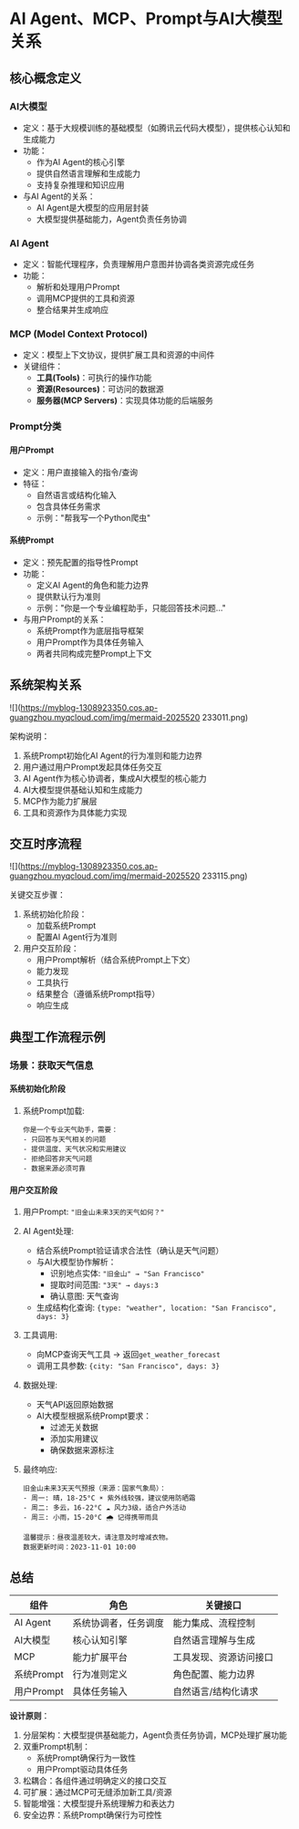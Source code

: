 # AI Agent、MCP、Prompt与AI大模型关系

## 核心概念定义

### AI大模型

- 定义：基于大规模训练的基础模型（如腾讯云代码大模型），提供核心认知和生成能力
- 功能：
  - 作为AI Agent的核心引擎
  - 提供自然语言理解和生成能力
  - 支持复杂推理和知识应用
- 与AI Agent的关系：
  - AI Agent是大模型的应用层封装
  - 大模型提供基础能力，Agent负责任务协调

### AI Agent

- 定义：智能代理程序，负责理解用户意图并协调各类资源完成任务
- 功能：
  - 解析和处理用户Prompt
  - 调用MCP提供的工具和资源
  - 整合结果并生成响应

### MCP (Model Context Protocol)

- 定义：模型上下文协议，提供扩展工具和资源的中间件
- 关键组件：
  - **工具(Tools)**：可执行的操作功能
  - **资源(Resources)**：可访问的数据源
  - **服务器(MCP Servers)**：实现具体功能的后端服务

### Prompt分类

#### 用户Prompt

- 定义：用户直接输入的指令/查询
- 特征：
  - 自然语言或结构化输入
  - 包含具体任务需求
  - 示例："帮我写一个Python爬虫"

#### 系统Prompt 

- 定义：预先配置的指导性Prompt
- 功能：
  - 定义AI Agent的角色和能力边界
  - 提供默认行为准则
  - 示例："你是一个专业编程助手，只能回答技术问题..."
- 与用户Prompt的关系：
  - 系统Prompt作为底层指导框架
  - 用户Prompt作为具体任务输入
  - 两者共同构成完整Prompt上下文

## 系统架构关系

![](https://myblog-1308923350.cos.ap-guangzhou.myqcloud.com/img/mermaid-2025520 233011.png)

架构说明：

1. 系统Prompt初始化AI Agent的行为准则和能力边界
2. 用户通过用户Prompt发起具体任务交互
3. AI Agent作为核心协调者，集成AI大模型的核心能力
4. AI大模型提供基础认知和生成能力
5. MCP作为能力扩展层
6. 工具和资源作为具体能力实现

## 交互时序流程

![](https://myblog-1308923350.cos.ap-guangzhou.myqcloud.com/img/mermaid-2025520 233115.png)

关键交互步骤：

1. 系统初始化阶段：
   - 加载系统Prompt
   - 配置AI Agent行为准则
2. 用户交互阶段：
   - 用户Prompt解析（结合系统Prompt上下文）
   - 能力发现
   - 工具执行
   - 结果整合（遵循系统Prompt指导）
   - 响应生成

## 典型工作流程示例

### 场景：获取天气信息

#### 系统初始化阶段

1. 系统Prompt加载:

   ```text
   你是一个专业天气助手，需要：
   - 只回答与天气相关的问题
   - 提供温度、天气状况和实用建议
   - 拒绝回答非天气问题
   - 数据来源必须可靠
   ```

#### 用户交互阶段

1. 用户Prompt: `"旧金山未来3天的天气如何？"`

2. AI Agent处理:

   - 结合系统Prompt验证请求合法性（确认是天气问题）
   - 与AI大模型协作解析：
     * 识别地点实体: `"旧金山" → "San Francisco"`
     * 提取时间范围: `"3天" → days:3`
     * 确认意图: 天气查询
   - 生成结构化查询: `{type: "weather", location: "San Francisco", days: 3}`

3. 工具调用:

   - 向MCP查询天气工具 → 返回`get_weather_forecast`
   - 调用工具参数: `{city: "San Francisco", days: 3}`

4. 数据处理:

   - 天气API返回原始数据
   - AI大模型根据系统Prompt要求：
     * 过滤无关数据
     * 添加实用建议
     * 确保数据来源标注

5. 最终响应:

   ```text
   旧金山未来3天天气预报（来源：国家气象局）：
   - 周一: 晴，18-25°C ☀️ 紫外线较强，建议使用防晒霜
   - 周二: 多云，16-22°C ☁️ 风力3级，适合户外活动
   - 周三: 小雨，15-20°C 🌧️ 记得携带雨具
   
   温馨提示：昼夜温差较大，请注意及时增减衣物。
   数据更新时间：2023-11-01 10:00
   ```

## 总结

| 组件       | 角色                 | 关键接口               |
| ---------- | -------------------- | ---------------------- |
| AI Agent   | 系统协调者，任务调度 | 能力集成、流程控制     |
| AI大模型   | 核心认知引擎         | 自然语言理解与生成     |
| MCP        | 能力扩展平台         | 工具发现、资源访问接口 |
| 系统Prompt | 行为准则定义         | 角色配置、能力边界     |
| 用户Prompt | 具体任务输入         | 自然语言/结构化请求    |

**设计原则**：

1. 分层架构：大模型提供基础能力，Agent负责任务协调，MCP处理扩展功能
2. 双重Prompt机制：
   - 系统Prompt确保行为一致性
   - 用户Prompt驱动具体任务
3. 松耦合：各组件通过明确定义的接口交互
4. 可扩展：通过MCP可无缝添加新工具/资源
5. 智能增强：大模型提升系统理解力和表达力
6. 安全边界：系统Prompt确保行为可控性